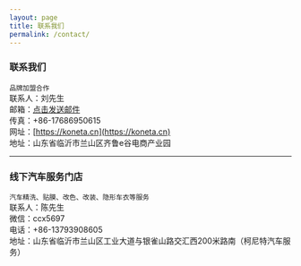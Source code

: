```yaml
---
layout: page
title: 联系我们
permalink: /contact/
---
```

### 联系我们
`品牌加盟合作`  
联系人：刘先生  
邮箱：[点击发送邮件](mailto:{{site.email}})  
传真：+86-17686950615  
网址：[https://koneta.cn](https://koneta.cn)  
地址：山东省临沂市兰山区齐鲁e谷电商产业园
***
### 线下汽车服务门店
`汽车精洗、贴膜、改色、改装、隐形车衣等服务`   
联系人：陈先生  
微信：ccx5697  
电话：+86-13793908605  
地址：山东省临沂市兰山区工业大道与银雀山路交汇西200米路南（柯尼特汽车服务）


